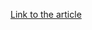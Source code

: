 [Link to the article](https://www.mcafee.com/blogs/other-blogs/mcafee-labs/spyloan-a-global-threat-exploiting-social-engineering/)

